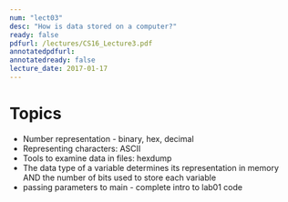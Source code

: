 ```yaml
---
num: "lect03"
desc: "How is data stored on a computer?"
ready: false
pdfurl: /lectures/CS16_Lecture3.pdf
annotatedpdfurl: 
annotatedready: false
lecture_date: 2017-01-17
---
```


# Topics

* Number representation - binary, hex, decimal 
* Representing characters: ASCII
* Tools to examine data in files: hexdump
* The data type of a variable determines its representation in memory AND the number of bits used to store each variable
* passing parameters to main - complete intro to lab01 code

